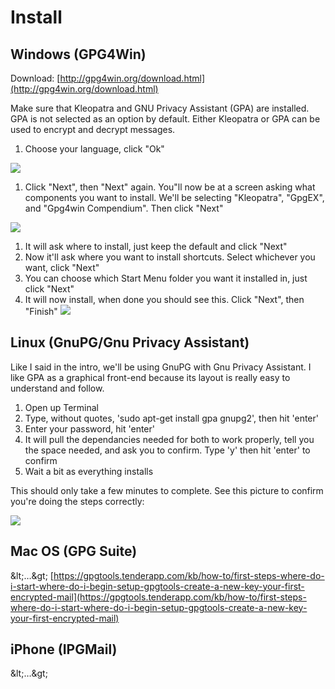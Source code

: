 # Install

## Windows (GPG4Win)

Download: [http://gpg4win.org/download.html](http://gpg4win.org/download.html)

Make sure that Kleopatra and GNU Privacy Assistant (GPA) are installed. GPA is not selected as an option by default. Either Kleopatra or GPA can be used to encrypt and decrypt messages.

1. Choose your language, click &quot;Ok&quot;

[![](RackMultipart20211128-4-dbovmn_html_e53115da50210aaf.png)](http://www.deepdotweb.com/wp-content/uploads/2015/02/SUJ3aT21.png)

1. Click &quot;Next&quot;, then &quot;Next&quot; again. You&quot;ll now be at a screen asking what components you want to install. We&#39;ll be selecting &quot;Kleopatra&quot;, &quot;GpgEX&quot;, and &quot;Gpg4win Compendium&quot;. Then click &quot;Next&quot;

[![](RackMultipart20211128-4-dbovmn_html_b2b6267a689e4d14.png)](http://www.deepdotweb.com/wp-content/uploads/2015/02/oNLB4Kk1.png)

1. It will ask where to install, just keep the default and click &quot;Next&quot;
2. Now it&#39;ll ask where you want to install shortcuts. Select whichever you want, click &quot;Next&quot;
3. You can choose which Start Menu folder you want it installed in, just click &quot;Next&quot;
4. It will now install, when done you should see this. Click &quot;Next&quot;, then &quot;Finish&quot; [![](RackMultipart20211128-4-dbovmn_html_6e4d881d85af9aa2.png)](http://www.deepdotweb.com/wp-content/uploads/2015/02/RYUfaj41.png)

## Linux (GnuPG/Gnu Privacy Assistant)

Like I said in the intro, we&#39;ll be using GnuPG with Gnu Privacy Assistant. I like GPA as a graphical front-end because its layout is really easy to understand and follow.

1. Open up Terminal
2. Type, without quotes, &#39;sudo apt-get install gpa gnupg2&#39;, then hit &#39;enter&#39;
3. Enter your password, hit &#39;enter&#39;
4. It will pull the dependancies needed for both to work properly, tell you the space needed, and ask you to confirm. Type &#39;y&#39; then hit &#39;enter&#39; to confirm
5. Wait a bit as everything installs

This should only take a few minutes to complete. See this picture to confirm you&#39;re doing the steps correctly:

[![](RackMultipart20211128-4-dbovmn_html_64f646618718b6c2.png)](https://www.deepdotweb.com/wp-content/uploads/2015/02/TVjAVPp1.png)

## Mac OS (GPG Suite)

\&lt;…\&gt; [https://gpgtools.tenderapp.com/kb/how-to/first-steps-where-do-i-start-where-do-i-begin-setup-gpgtools-create-a-new-key-your-first-encrypted-mail](https://gpgtools.tenderapp.com/kb/how-to/first-steps-where-do-i-start-where-do-i-begin-setup-gpgtools-create-a-new-key-your-first-encrypted-mail)

## iPhone (IPGMail)

\&lt;…\&gt;
